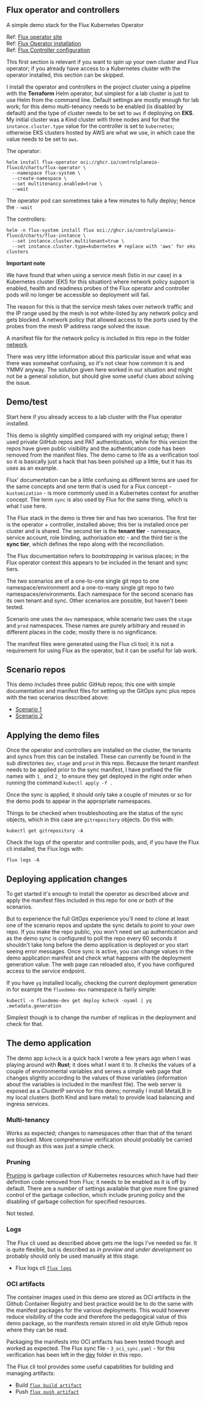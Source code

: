 ## Flux operator and controllers

A simple demo stack for the Flux Kubernetes Operator

Ref: [Flux operator site](https://fluxcd.control-plane.io/operator/)    
Ref: [Flux Operator installation](https://fluxcd.control-plane.io/operator/install/)    
Ref: [Flux Controller configuration](https://fluxcd.control-plane.io/operator/flux-config/)    

This first section is relevant if you want to spin up your own cluster and Flux operator; if you already have access to a Kubernetes cluster with the operator installed, this section can be skipped.

I install the operator and controllers in the project cluster using a pipeline with the **Terraform** Helm operator, but simplest for a lab cluster is just to use Helm from the command line. Default settings are mostly enough for lab work; for this demo multi-tenancy needs to be enabled (is disabled by default) and the type of cluster needs to be set to `aws` if deploying on **EKS**. My initial cluster was a Kind cluster with three nodes and for that the  `instance.cluster.type` value for the controller is set to `kubernetes`; otherwise EKS clusters hosted by AWS are what we use, in which case the value needs to be set to `aws`.

The operator:
```
helm install flux-operator oci://ghcr.io/controlplaneio-fluxcd/charts/flux-operator \
  --namespace flux-system \
  --create-namespace \
  --set multitenancy.enabled=true \
  --wait
```

The operator pod can sometimes take a few minutes to fully deploy; hence the `--wait`

The controllers:
```
helm -n flux-system install flux oci://ghcr.io/controlplaneio-fluxcd/charts/flux-instance \
  --set instance.cluster.multitenant=true \
  --set instance.cluster.type=kubernetes # replace with 'aws' for eks clusters
```

**Important note**

We have found that when using a service mesh (Istio in our case) in a Kubernetes cluster (EKS for this situation) where network policy support is enabled, health and readiness probes of the Flux operator and controller pods will no longer be accessible so deployment will fail.

The reason for this is that the service mesh takes over network traffic and the IP range used by the mesh is not white-listed by any network policy and gets blocked. A network policy that allowed access to the ports used by the probes from the mesh IP address range solved the issue.

A manifest file for the network policy is included in this repo in the folder [network](./network).

There was very little information about this particular issue and what was there was somewhat confusing, so it's not clear how common it is and YMMV anyway. The solution given here worked in our situation and might not be a general solution, but should give some useful clues about solving the issue.

## Demo/test
Start here if you already access to a lab cluster with the Flux operator installed.   

This demo is slightly simplified compared with my original setup; there I used private GitHub repos and PAT authentication, while for this version the repos have given public visibility and the authentication code has been removed from the manifest files. The demo came to life as a verification tool so it is basically just a hack that has been polished up a little, but it has its uses as an example.

Flux' documentation can be a little confusing as different terms are used for the same concepts and one term that is used for a Flux concept - `kustomization` - is more commonly used in a Kubernetes context for another concept. The term `sync` is also used by Flux for the same thing, which is what I use here.

The Flux stack in the demo is three tier and has two scenarios. The first tier is the operator + controller, installed above; this tier is installed once per cluster and is shared. The second tier is the **tenant tier** - namespace, service account, role binding, authorisation etc - and the third tier is the **sync tier**, which defines the repo along with the reconciliation.

The Flux documentation refers to *bootstrapping* in various places; in the Flux operator context this appears to be included in the tenant and sync tiers.

The two scenarios are of a one-to-one single git repo to one namespace/environment and a one-to-many single git repo to two namespaces/environments. Each namespace for the second scenario has its own tenant and sync. Other scenarios are possible, but haven't been tested.

Scenario one uses the `dev` namespace, while scenario two uses the `stage` and `prod` namespaces. These names are purely arbitrary and reused in different places in the code; mostly there is no significance.

The manifest files were generated using the Flux cli tool; it is not a requirement for using Flux as the operator, but it can be useful for lab work.

## Scenario repos
This demo includes three public GitHub repos; this one with simple documentation and manifest files for setting up the GitOps sync plus repos with the two scenarios described above:

- [Scenario 1](https://github.com/wolcn/flux-dev)
- [Scenario 2](https://github.com/wolcn/flux-stage-prod)

## Applying the demo files

Once the operator and controllers are installed on the cluster, the tenants and syncs from this can be installed. These can currently be found in the sub directories `dev`, `stage` and `prod` in this repo. Because the tenant manifest needs to be applied prior to the sync manifest, I have prefixed the file names with `1_` and `2_` to ensure they get deployed in the right order when running the command `kubectl apply -f .`

Once the sync is applied, it should only take a couple of minutes or so for the demo pods to appear in the appropriate namespaces.

Things to be checked when troubleshooting are the status of the sync objects, which in this case are `gitrepository` objects. Do this with:
```
kubectl get gitrepository -A
```
Check the logs of the operator and controller pods, and, if you have the Flux cli installed, the Flux logs with:
```
flux logs -A
```

## Deploying application changes

To get started it's enough to install the operator as described above and apply the manifest files included in this repo for one or both of the scenarios. 

But to experience the full GitOps experience you'll need to clone at least one of the scenario repos and update the sync details to point to your own repo. If you make the repo public, you won't need set up authentication and as the demo sync is configured to poll the repo every 60 seconds it shouldn't take long before the demo application is deployed or you start seeing error messages. Once sync is active, you can change values in the demo application manifest and check what happens with the deployment generation value. The web page can reloaded also, if you have configured access to the service endpoint.

If you have `yq` installed locally, checking the current deployment generation in for example the `fluxdemo-dev` namespace is fairly simple:
```
kubectl -n fluxdemo-dev get deploy kcheck -oyaml | yq .metadata.generation
```

Simplest though is to change the number of replicas in the deployment and check for that. 

## The demo application

The demo app `kcheck` is a quick hack I wrote a few years ago when I was playing around with **Rust**; it does what I want it to. It checks the values of a couple of environmental variables and serves a simple web page that changes slightly according to the values of those variables (information about the variables is included in the manifest file). The web server is exposed as a ClusterIP service for this demo; normally I install MetalLB in my local clusters (both Kind and bare metal) to provide load balancing and ingress services.

### Multi-tenancy

Works as expected; changes to namespaces other than that of the tenant are blocked. More comprehensive verification should probably be carried out though as this was just a simple check.

### Pruning

[Pruning](https://fluxcd.io/flux/components/kustomize/kustomizations/#prune) is garbage collection of Kubernetes resources which have had their definition code removed from Flux; it needs to be enabled as it is off by default. There are a number of settings available that give more fine grained control of the garbage collection, which include pruning policy and the disabling of garbage collection for specified resources. 

Not tested.

### Logs

The Flux cli used as described above gets me the logs I've needed so far. It is quite flexible, but is described as *in preview and under development* so probably should only be used manually at this stage.

  - Flux logs cli [`flux logs`](https://fluxcd.io/flux/cmd/flux_logs/)

### OCI artifacts

The container images used in this demo are stored as OCI artifacts in the Github Container Registry and best practice would be to do the same with the manifest packages for the various deployments. This would however reduce visibility of the code and therefore the pedagogical value of this demo package, so the manifests remain stored in old style Github repos where they can be read.

Packaging the manifests into OCI artifacts has been tested though and worked as expected. The Flux sync file - `3_oci_sync.yaml` - for this verification has been left in the [dev](./dev) folder in this repo.

The Flux cli tool provides some useful capabilities for building and managing artifacts:

  - Build [`flux build artifact`](https://fluxcd.io/flux/cmd/flux_build_artifact/)
  - Push [`flux push artifact`](https://fluxcd.io/flux/cmd/flux_push_artifact/)
